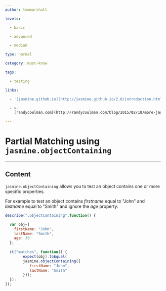 ```yaml
---
author: tommarshall

levels:

  - basic

  - advanced

  - medium

type: normal

category: must-know

tags:

  - testing

links:

  - '[jasmine.github.io](http://jasmine.github.io/2.0/introduction.html){website}'

  - >-
    [randycoulman.com](http://randycoulman.com/blog/2015/02/10/more-jasmine-matchers/){website}

---
```

# Partial Matching using `jasmine.objectContaining`

---
## Content

`jasmine.objectContaining` allows you to test an object contains one or more specific properties.

For example to test an object contains *firstname* equal to "John" and *lastname* equal to "Smith" and ignore the *age* property:

```JavaScript
describe(".objectContaining",function() {

  var obj={
	firstName: "John",
	lastName: "Smith",
	age: 30
  };
  
  it("matches", function() {
        expect(obj).toEqual(
        jasmine.objectContaining({   
           firstName: "John",
		   lastName: "Smith"
        }));
  });
});
```